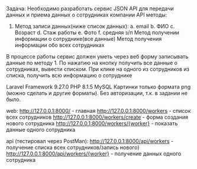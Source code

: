 Задача: 
Необходимо разработать сервис JSON API для передачи данных и приема данных о сотрудниках компании
API методы:
1.	Метод записи данных(ниже список данных): 
a.	email 
b.	ФИО
c.	Возраст
d.	Стаж работы
e.	Фото
f.	средняя з/п
	Метод получении информации о сотруднике(все данные)
	Метод получения информации обо всех сотрудниках

В процессе работы сервис должен уметь через веб форму записывать данные по методу 1. По нажатию на кнопку получить все данные о сотрудниках, вывести списком. При клике на одного из сотрудников из списка, получить всю информацию о сотруднике


Laravel Framework 9.27.0
PHP 8.1.5
MySQL
Картинки только формата png (можно сделать и другие форматы).
Без авторизации, т.к. в задании не было.

web:
http://127.0.0.1:8000/ - главная
http://127.0.0.1:8000/workers - список всех сотрудников
http://127.0.0.1:8000/workers/create - форма создания нового сотрудника
http://127.0.0.1:8000/workers/{worker} - показать данные одного сотрудника

api (тестировал через PostMan):
http://127.0.0.1:8000/api/workers - получение списка всех сотрудников/запись нового)
http://127.0.0.1:8000/api/workers/{worker} - получение данных одного сотрудника
